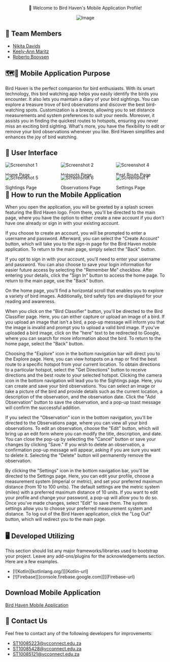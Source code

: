 <p align="center">👋 Welcome to Bird Haven's Mobile Application Profile!</p>

<p align="center"><img src="https://github.com/Keely-Ann/ReadMeBirdHavenTest/assets/101563674/ef040045-ceb6-42fe-b954-819278c7cdfd" alt="Image"></p>

## 👥 Team Members 
* [Nikita Davids](https://github.com/Nikita-Davids/)
* [Keely-Ann Maritz](https://github.com/Keely-Ann/)
* [Roberto Booysen](https://github.com/RobertoBooysen/)

## 🗺️📍 Mobile Application Purpose
Bird Haven is the perfect companion for bird enthusiasts. With its smart technology, this bird watching app helps you easily identify the birds you encounter. It also lets you maintain a diary of your bird sightings. You can explore a treasure trove of bird observations and discover the best bird-watching spots. Customization is a breeze, allowing you to set distance measurements and system preferences to suit your needs. Moreover, it assists you in finding the quickest routes to hotspots, ensuring you never miss an exciting bird sighting. What's more, you have the flexibility to edit or remove your bird observations whenever you like. Bird Haven simplifies and enhances the joy of bird watching.

## 📱 User Interface
 <div style="display:grid;grid-template-columns:repeat(3,1fr); grid-gap:20px" class="container">
        <div style="text-align:centre;max-width:100%;height:auto;max-height:20px" class="image">
            <img style="text-align:centre;max-width:100%;height:auto;max-height:20px" src="https://github.com/Keely-Ann/ReadMeBirdHavenTest/assets/101563674/28077d4b-5e9c-4afd-aeaf-a027d4b1d8ea" alt="Screenshot 1">
            <p>Home Page</p>
        </div>
        <div style="text-align:centre;max-width:100%;height:auto;max-height:20px" class="image">
            <img src="https://github.com/Keely-Ann/ReadMeBirdHavenTest/assets/101563674/77eeb243-25fc-41ff-b260-24f78c110b98" alt="Screenshot 2">
            <p>Hotspots Page</p>
        </div>
        <div style="text-align:centre;max-width:100%;height:auto;max-height:20px" class="image">
            <img src="https://github.com/Keely-Ann/ReadMeBirdHavenTest/assets/101563674/b36887c4-8d08-44fd-aed3-f7521f332ad5" alt="Screenshot 4">
            <p>Best Route Page</p>
        </div>
        <div style="text-align:centre;max-width:100%;height:auto;max-height:20px" class="image">
            <img src="https://github.com/Keely-Ann/ReadMeBirdHavenTest/assets/101563674/084c20f7-2843-46ab-8a9a-12b635b5eaa4" alt="Screenshot 5">
            <p>Sightings Page</p>
        </div>
       <div style="text-align:centre;max-width:100%;height:auto;max-height:20px" class="image">
            <img src="https://github.com/Keely-Ann/ReadMeBirdHavenTest/assets/101563674/612cd252-c44f-4880-885f-99cde3ad1a0c" alt="Screenshot 6">
            <p>Observations Page</p>
        </div>
       <div style="text-align:centre;max-width:100%;height:auto;max-height:20px" class="image">
            <img src="https://github.com/Keely-Ann/ReadMeBirdHavenTest/assets/101563674/53c6ad54-542f-4bcf-9107-ff97c186a429" alt="Screenshot 7">
            <p>Settings Page</p>
        </div>  
    </div>

## 📖 How to run the Mobile Application
When you open the application, you will be greeted by a splash screen featuring the Bird Haven logo. From there, you'll be directed to the main page, where you have the option to either create a new account if you don't have one already or sign in with your existing account.

If you choose to create an account, you will be prompted to enter a username and password. Afterward, you can select the "Create Account" button, which will take you to the sign-in page for the Bird Haven mobile application. To return to the main page, simply select the "Back" button.

If you opt to sign in with your account, you'll need to enter your username and password. You can also choose to save your login information for easier future access by selecting the "Remember Me" checkbox. After entering your details, click the "Sign In" button to access the home page. To return to the main page, use the "Back" button.

On the home page, you'll find a horizontal scroll that enables you to explore a variety of bird images. Additionally, bird safety tips are displayed for your reading and awareness.

When you click on the "Bird Classifier" button, you'll be directed to the Bird Classifier page. Here, you can either capture or upload an image of a bird. If you upload an image that isn't a bird, a pop-up message will inform you that the image is invalid and prompt you to upload a valid bird image. If you've uploaded a bird image, click on the "here" text to be redirected to Google, where you can search for more information about the bird. To return to the home page, select the "Back" button.

Choosing the "Explore" icon in the bottom navigation bar will direct you to the Explore page. Here, you can view hotspots on a map or find the best route to a specific hotspot from your current location. To obtain directions to a particular hotspot, select the "Get Directions" button to receive directions and the best route to your selected hotspot.
Clicking the camera icon in the bottom navigation will lead you to the Sightings page. Here, you can create and save your bird observations. You can select an image or take a picture of the bird and provide details such as the current location, a description of the observation, and the observation date. Click the "Add Observation" button to save the observation, and a pop-up toast message will confirm the successful addition.

If you select the "Observation" icon in the bottom navigation, you'll be directed to the Observations page, where you can view all your bird observations. To edit an observation, choose the "Edit" button, which will bring up an edit form where you can modify the title, description, and date. You can close the pop-up by selecting the "Cancel" button or save your changes by clicking "Save." If you wish to delete an observation, a confirmation pop-up message will appear, asking if you are sure you want to delete it. Selecting the "Delete" button will permanently remove the observation.

By clicking the "Settings" icon in the bottom navigation bar, you'll be directed to the Settings page. Here, you can edit your profile, choose a measurement system (imperial or metric), and set your preferred maximum distance (from 10 to 100 units). The default settings are the metric system (miles) with a preferred maximum distance of 10 units. If you want to edit your profile and change your password, a pop-up will allow you to do so. Once you've made changes, select "Edit" to save them. The system settings allow you to choose your preferred measurement system and distance. To log out of the Bird Haven application, click the "Log Out" button, which will redirect you to the main page.


## 🖥️ Developed Utilizing
This section should list any major frameworks/libraries used to bootstrap your project. Leave any add-ons/plugins for the acknowledgements section. Here are a few examples.
* [![Kotlin][kotlinlang.org/]][Kotlin-url]
* [![Firebase][(console.firebase.google.com]][(Firebase-url)

## Download Mobile Application 
[Bird Haven Mobile Application]()

## 📧 Contact Us
Feel free to contact any of the following developers for improvements:
* [ST10085223@vcconnect.edu.za](mailto:ST10085223@vcconnect.edu.za)
* [ST10085428@vcconnect.edu.za](mailto:ST10085428@vcconnect.edu.za)
* [ST10085121@vcconnect.edu.za](mailto:ST10085121@vcconnect.edu.za)
